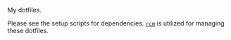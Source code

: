 My dotfiles.

Please see the setup scripts for dependencies. [`rcm`](https://github.com/thoughtbot/rcm) is 
utilized for managing these dotfiles.
